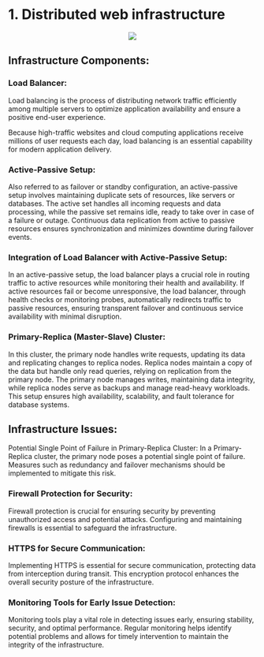 # 1. Distributed web infrastructure


<p align="center"><img src="https://files.fm/u/sezq6q6vca"></p>


## Infrastructure Components:


### Load Balancer:
Load balancing is the process of distributing network traffic efficiently among multiple servers to optimize application availability and ensure a positive end-user experience.

Because high-traffic websites and cloud computing applications receive millions of user requests each day, load balancing is an essential capability for modern application delivery. 

### Active-Passive Setup:
Also referred to as failover or standby configuration, an active-passive setup involves maintaining duplicate sets of resources, like servers or databases. The active set handles all incoming requests and data processing, while the passive set remains idle, ready to take over in case of a failure or outage. Continuous data replication from active to passive resources ensures synchronization and minimizes downtime during failover events.

### Integration of Load Balancer with Active-Passive Setup:
In an active-passive setup, the load balancer plays a crucial role in routing traffic to active resources while monitoring their health and availability. If active resources fail or become unresponsive, the load balancer, through health checks or monitoring probes, automatically redirects traffic to passive resources, ensuring transparent failover and continuous service availability with minimal disruption.

### Primary-Replica (Master-Slave) Cluster:
In this cluster, the primary node handles write requests, updating its data and replicating changes to replica nodes. Replica nodes maintain a copy of the data but handle only read queries, relying on replication from the primary node. The primary node manages writes, maintaining data integrity, while replica nodes serve as backups and manage read-heavy workloads. This setup ensures high availability, scalability, and fault tolerance for database systems.

## Infrastructure Issues:
Potential Single Point of Failure in Primary-Replica Cluster:
In a Primary-Replica cluster, the primary node poses a potential single point of failure. Measures such as redundancy and failover mechanisms should be implemented to mitigate this risk.

### Firewall Protection for Security:
Firewall protection is crucial for ensuring security by preventing unauthorized access and potential attacks. Configuring and maintaining firewalls is essential to safeguard the infrastructure.

### HTTPS for Secure Communication:
Implementing HTTPS is essential for secure communication, protecting data from interception during transit. This encryption protocol enhances the overall security posture of the infrastructure.

### Monitoring Tools for Early Issue Detection:
Monitoring tools play a vital role in detecting issues early, ensuring stability, security, and optimal performance. Regular monitoring helps identify potential problems and allows for timely intervention to maintain the integrity of the infrastructure.

